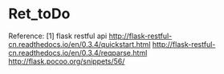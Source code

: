 # Ret_toDo
Reference:
[1] flask restful api
http://flask-restful-cn.readthedocs.io/en/0.3.4/quickstart.html
http://flask-restful-cn.readthedocs.io/en/0.3.4/reqparse.html
http://flask.pocoo.org/snippets/56/
